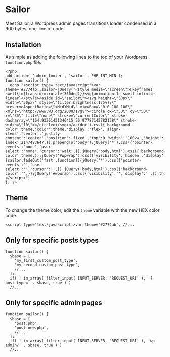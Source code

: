 # Sailor

Meet Sailor, a Wordpress admin pages transitions loader condensed in a 900 bytes, one-line of code.

## Installation

As simple as adding the following lines to the top of your Wordpress `function.php` file.

```
<?php
add_action( 'admin_footer', 'sailor', PHP_INT_MIN );
function sailor() {
  echo "<script type='text/javascript'>var theme='#2774ab',sailor=jQuery('<style media=\"screen\">@keyframes swell{to{transform:rotate(360deg)}}svg{animation:1s swell infinite linear}</style><aside id=\"sailor\"><svg height=\"50px\" width=\"50px\" style=\"filter:brightness(175%);\" preserveAspectRatio=\"xMidYMid\" viewBox=\"0 0 100 100\" xmlns=\"http://www.w3.org/2000/svg\"><circle cx=\"50\" cy=\"50\" r=\"35\" fill=\"none\" stroke=\"currentColor\" stroke-dasharray=\"164.93361431346415 56.97787143782138\" stroke-width=\"10\"></circle></svg></aside>').css({'background-color':theme,'color':theme,'display':'flex','align-items':'center','justify-content':'center','position':'fixed','top':0,'width':'100vw','height':'100vh','z-index':2147483647,}).prependTo('body');jQuery('*').css({'pointer-events':'none','user-select':'none','cursor':'wait',});jQuery('body,html').css({'background-color':theme,});jQuery('#wpwrap').css({'visibility':'hidden','display':'none',});jQuery(window).load(function(){sailor.fadeOut('fast',function(){jQuery('*').css({'pointer-events':'','user-select':'','cursor':'',});jQuery('body,html').css({'background-color':'',});jQuery('#wpwrap').css({'visibility':'','display':'',});this.remove()})})</script>";
}; ?>
```
## Theme

To change the theme color, edit the `theme` variable with the new HEX color code.

```
<script type='text/javascript'>var theme='#2774ab', //...
```

## Only for specific posts types
```
function sailor() {
  $base = [
    'my_first_custom_post_type',
    'my_second_custom_post_type',
    //...
  ];
  if( ! in_array( filter_input( INPUT_SERVER, 'REQUEST_URI' ), '?post_type=' . $base, true ) )
  //...
```

## Only for specific admin pages
```
function sailor() {
  $base = [
    'post.php',
    'post-new.php',
    //...
  ];
  if( ! in_array( filter_input( INPUT_SERVER, 'REQUEST_URI' ), 'wp-admin/' . $base, true ) )
  //...
```




